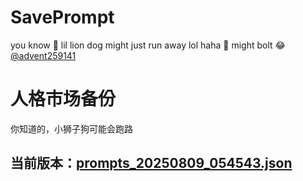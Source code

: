 # SavePrompt
you know 🫠 lil lion dog might just run away lol
haha 🐶 might bolt 😂 [@advent259141](https://github.com/advent259141)

# 人格市场备份
你知道的，小狮子狗可能会跑路

## 当前版本：[prompts_20250809_054543.json](https://github.com/Larch-C/SavePrompt/blob/main/prompts_20250809_054543.json)
